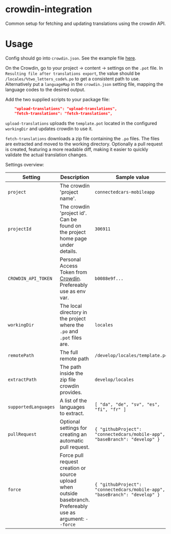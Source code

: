 # crowdin-integration
Common setup for fetching and updating translations using the crowdin API.

# Usage

Config should go into `crowdin.json`. See the example file [here](https://github.com/connectedcars/crowdin-integration/blob/master/crowdin.json).

On the Crowdin, go to your project -> content -> settings on the `.pot` file. In `Resulting file after translations export`, the value should be `/locales/%two_letters_code%.po` to get a consistent path to use. Alternatively put a `languageMap` in the `crowdin.json` setting file, mapping the language codes to the desired output.

Add the two supplied scripts to your package file:

```json
    "upload-translations": "upload-translations",
    "fetch-translations": "fetch-translations",
```

`upload-translations` uploads the `template.pot` located in the configured `workingDir` and updates crowdin to use it.

`fetch-translations` downloads a zip file containing the `.po` files. The files are extracted and moved to the working directory. Optionally a pull request is created, featuring a more readable diff, making it easier to quickly validate the actual translation changes.


Settings overview:

| Setting | Description | Sample value | 
| --- | --- | --- |
| `project` | The crowdin 'project name'. | `connectedcars-mobileapp` | 
| `projectId` | The crowdin 'project id'. Can be found on the project home page under details. | `306911` |
| `CROWDIN_API_TOKEN` | Personal Access Token from [Crowdin](https://crowdin.com/settings#api-key). Prefereably use as env var. | `b0088e9f...` |
| `workingDir` | The local directory in the project where the `.po` and `.pot` files are. | `locales` |
| `remotePath` | The full remote path | `/develop/locales/template.pot` |
| `extractPath` | The path inside the zip file crowdin provides. | `develop/locales` |
| `supportedLanguages` | A list of the languages to extract. | `[ "da", "de", "sv", "es", "fi", "fr" ]` |
| `pullRequest` | Optional settings for creating an automatic pull request. | `{ "githubProject": "connectedcars/mobile-app", "baseBranch": "develop" }` |
| `force` | Force pull request creation or source upload when outside basebranch. Prefereably use as argument: `--force` | `{ "githubProject": "connectedcars/mobile-app", "baseBranch": "develop" }` |
